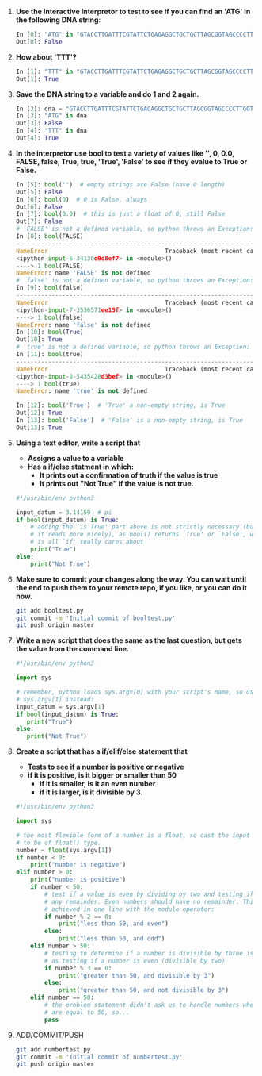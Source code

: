 1. **Use the Interactive Interpretor to test to see if you can find an 'ATG' in the following DNA string**:
    ```python
    In [0]: "ATG" in "GTACCTTGATTTCGTATTCTGAGAGGCTGCTGCTTAGCGGTAGCCCCTTGGTTTCCGTGGCAACGGAAAA"
    Out[0]: False
    ```
    
2. **How about 'TTT'?**
    ```python
    In [1]: "TTT" in "GTACCTTGATTTCGTATTCTGAGAGGCTGCTGCTTAGCGGTAGCCCCTTGGTTTCCGTGGCAACGGAAAA"
    Out[1]: True
    ```
    
3. **Save the DNA string to a variable and do 1 and 2 again.**
    ```python
    In [2]: dna = "GTACCTTGATTTCGTATTCTGAGAGGCTGCTGCTTAGCGGTAGCCCCTTGGTTTCCGTGGCAACGGAAAA"
    In [3]: "ATG" in dna
    Out[3]: False
    In [4]: "TTT" in dna
    Out[4]: True
    ```

4. **In the interpretor use bool to test a variety of values like '', 0, 0.0, FALSE, false, True, true, 'True', 'False' to see if they evalue to True or False.**
    ```python
    In [5]: bool('')  # empty strings are False (have 0 length)
    Out[5]: False
    In [6]: bool(0)  # 0 is False, always
    Out[6]: False
    In [7]: bool(0.0)  # this is just a float of 0, still False
    Out[7]: False
    # 'FALSE' is not a defined variable, so python throws an Exception:
    In [8]: bool(FALSE)
    ---------------------------------------------------------------------------
    NameError                                 Traceback (most recent call last)
    <ipython-input-6-34130d9d8ef7> in <module>()
    ----> 1 bool(FALSE)
    NameError: name 'FALSE' is not defined
    # 'false' is not a defined variable, so python throws an Exception:
    In [9]: bool(false)
    ---------------------------------------------------------------------------
    NameError                                 Traceback (most recent call last)
    <ipython-input-7-3536571ee15f> in <module>()
    ----> 1 bool(false)
    NameError: name 'false' is not defined
    In [10]: bool(True)
    Out[10]: True
    # 'true' is not a defined variable, so python throws an Exception:
    In [11]: bool(true)
    ---------------------------------------------------------------------------
    NameError                                 Traceback (most recent call last)
    <ipython-input-8-5435428d3bef> in <module>()
    ----> 1 bool(true)
    NameError: name 'true' is not defined
    
    In [12]: bool('True')  # 'True' a non-empty string, is True
    Out[12]: True
    In [13]: bool('False')  # 'False' is a non-empty string, is True
    Out[13]: True
    ```
5. **Using a text editor, write a script that**
    * **Assigns a value to a variable**
    * **Has a if/else statment in which:**
        * **It prints out a confirmation of truth if the value is true**
        * **It prints out "Not True" if the value is not true.**
    ```python
    #!/usr/bin/env python3
    
    input_datum = 3.14159  # pi
    if bool(input_datum) is True: 
        # adding the `is True' part above is not strictly necessary (but
        # it reads more nicely), as bool() returns `True' or `False', which
        # is all `if' really cares about
        print("True")
    else:
        print("Not True")
    ```
6. **Make sure to commit your changes along the way. You can wait until the end to push them to your remote repo, if you like, or you can do it now.**
    ```sh
    git add booltest.py
    git commit -m 'Initial commit of booltest.py'
    git push origin master
    ```
    
7. **Write a new script that does the same as the last question, but gets the value from the command line.**
     ```python
    #!/usr/bin/env python3
    
    import sys
    
    # remember, python loads sys.argv[0] with your script's name, so use
    # sys.argv[1] instead:
    input_datum = sys.argv[1]
    if bool(input_datum) is True:
        print("True")
    else:
        print("Not True")
    ```
    
8. **Create a script that has a if/elif/else statement that**
    * **Tests to see if a number is positive or negative**
    * **if it is positive, is it bigger or smaller than 50**
        * **if it is smaller, is it an even number**
        * **if it is larger, is it divisible by 3.**
    ```python
    #!/usr/bin/env python3
    
    import sys
    
    # the most flexible form of a number is a float, so cast the input value
    # to be of float() type. 
    number = float(sys.argv[1])
    if number < 0:
        print("number is negative")
    elif number > 0:
        print("number is positive")
        if number < 50:
            # test if a value is even by dividing by two and testing if there is
            # any remainder. Even numbers should have no remainder. This can be
            # achieved in one line with the modulo operator:
            if number % 2 == 0: 
                print("less than 50, and even")
            else:
                print("less than 50, and odd")
        elif number > 50:
            # testing to determine if a number is divisible by three is the same
            # as testing if a number is even (divisible by two)
            if number % 3 == 0:
                print("greater than 50, and divisible by 3")
            else:
                print("greater than 50, and not divisible by 3")
        elif number == 50:
            # the problem statement didn't ask us to handle numbers when they
            # are equal to 50, so...
            pass
    ```
    
9. ADD/COMMIT/PUSH
    ```sh
    git add numbertest.py
    git commit -m 'Initial commit of numbertest.py'
    git push origin master
    ```